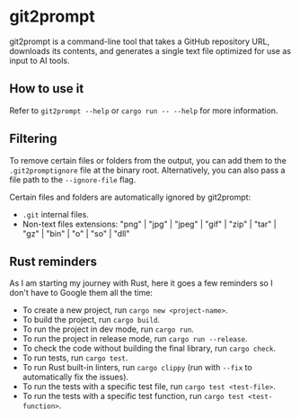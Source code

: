 # git2prompt

git2prompt is a command-line tool that takes a GitHub repository URL, downloads its contents, and generates a single text file optimized for use as input to AI tools.

## How to use it

Refer to `git2prompt --help` or `cargo run -- --help` for more information.

## Filtering

To remove certain files or folders from the output, you can add them to the `.git2promptignore` file at the binary root. Alternatively, you can also pass a file path to the `--ignore-file` flag.


Certain files and folders are automatically ignored by git2prompt:

- `.git` internal files.
- Non-text files extensions: "png" | "jpg" | "jpeg" | "gif" | "zip" | "tar" | "gz" | "bin" | "o" | "so" | "dll"

## Rust reminders

As I am starting my journey with Rust, here it goes a few reminders so I don't have to Google them all the time:

- To create a new project, run `cargo new <project-name>`.
- To build the project, run `cargo build`.
- To run the project in dev mode, run `cargo run`.
- To run the project in release mode, run `cargo run --release`.
- To check the code without building the final library, run `cargo check`.
- To run tests, run `cargo test`.
- To run Rust built-in linters, run `cargo clippy` (run with `--fix` to automatically fix the issues).
- To run the tests with a specific test file, run `cargo test <test-file>`.
- To run the tests with a specific test function, run `cargo test <test-function>`.
